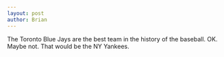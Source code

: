 ```yaml
---
layout: post
author: Brian 
---
```

The Toronto Blue Jays are the best team in the history of the baseball.  OK.  Maybe not.  That would be the NY Yankees.
